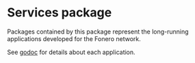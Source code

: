 # Services package

Packages contained by this package represent the long-running applications developed for the Fonero network.

See [godoc](https://godoc.org/github.com/fonero-project/fonero-golang/services) for details about each application.